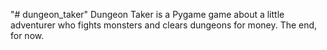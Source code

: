 "# dungeon_taker" 
Dungeon Taker is a Pygame game about a little adventurer who fights monsters and clears dungeons for money.  The end, for now.
